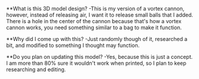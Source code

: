 **What is this 3D model design?
-This is my version of a vortex cannon, however, instead of releasing air, I want it to release small balls that I added. There is a hole in the center of the cannon because that's how a vortex cannon works, you need something similar to a bag to make it function. 

**Why did I come up with this?
-Just randomly though of it, researched a bit, and modified to something I thought may function.

**Do you plan on updating this model?
-Yes, because this is just a concept. I am more than 80% sure it wouldn't work when printed, so I plan to keep researching and editing.
